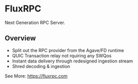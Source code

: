 # FluxRPC

Next Generation RPC Server.

## Overview
* Split out the RPC provider from the Agave/FD runtime
* QUIC Transaction relay not rquiring any SWQos
* Instant data delivery through redesigned ingestion stream
* Shred decoding & ingestion


See More: https://fluxrpc.com
